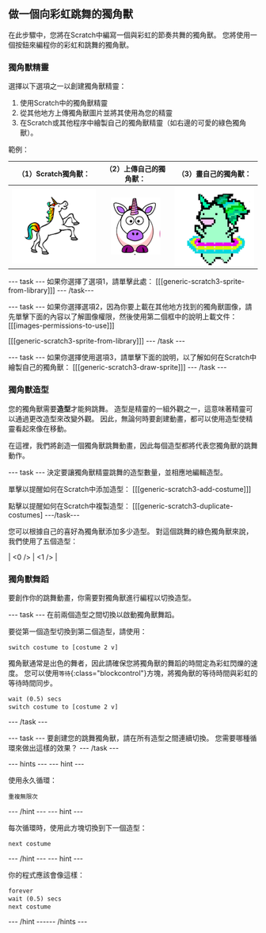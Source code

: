 ## 做一個向彩虹跳舞的獨角獸

在此步驟中，您將在Scratch中編寫一個與彩虹的節奏共舞的獨角獸。 您將使用一個按鈕來編程你的彩虹和跳舞的獨角獸。

### 獨角獸精靈

選擇以下選項之一以創建獨角獸精靈：

1. 使用Scratch中的獨角獸精靈
2. 從其他地方上傳獨角獸圖片並將其使用為您的精靈
3. 在Scratch或其他程序中繪製自己的獨角獸精靈（如右邊的可愛的綠色獨角獸）。

範例：

|              （1）Scratch獨角獸：              |          （2）上傳自己的獨角獸：           |           （3）畫自己的獨角獸：           |
|:----------------------------------------:|:-------------------------------:|:-------------------------------:|
| ![Scratch獨角獸](images/scratchunicorn.png) | ![網路獨角獸](images/webunicorn.png) | ![畫獨角獸](images/drawunicorn.png) |

--- task --- 如果你選擇了選項1，請單擊此處： 
[[[generic-scratch3-sprite-from-library]]] --- /task---

--- task --- 如果你選擇選項2，因為你要上載在其他地方找到的獨角獸圖像，請先單擊下面的內容以了解圖像權限，然後使用第二個框中的說明上載文件： 
[[[images-permissions-to-use]]]

[[[generic-scratch3-sprite-from-library]]] --- /task ---

--- task --- 如果你選擇使用選項3，請單擊下面的說明，以了解如何在Scratch中繪製自己的獨角獸： 
[[[generic-scratch3-draw-sprite]]] --- /task ---

### 獨角獸造型

您的獨角獸需要**造型**才能夠跳舞。 造型是精靈的一組外觀之一，這意味著精靈可以通過更改造型來改變外觀。 因此，無論何時要創建動畫，都可以使用造型使精靈看起來像在移動。

在這裡，我們將創造一個獨角獸跳舞動畫，因此每個造型都將代表您獨角獸的跳舞動作。

--- task --- 決定要讓獨角獸精靈跳舞的造型數量，並相應地編輯造型。

單擊以提醒如何在Scratch中添加造型： 
[[[generic-scratch3-add-costume]]]

點擊以提醒如何在Scratch中複製造型： 
[[[generic-scratch3-duplicate-costumes] 
---/task---

您可以根據自己的喜好為獨角獸添加多少造型。 對這個跳舞的綠色獨角獸來說，我們使用了五個造型：

| <0 /> | <1 /> |

### 獨角獸舞蹈

要創作你的跳舞動畫，你需要對獨角獸進行編程以切換造型。

--- task --- 在前兩個造型之間切換以啟動獨角獸舞蹈。

要從第一個造型切換到第二個造型，請使用：

```blocks3
switch costume to [costume 2 v]
```

獨角獸通常是出色的舞者，因此請確保您將獨角獸的舞蹈的時間定為彩虹閃爍的速度。 您可以使用`等待`{:class="blockcontrol"}方塊，將獨角獸的等待時間與彩虹的等待時間同步。

```blocks3
wait (0.5) secs
switch costume to [costume 2 v]
```

--- /task ---

--- task --- 要創建您的跳舞獨角獸，請在所有造型之間連續切換。 您需要哪種循環來做出這樣的效果？ --- /task ---

--- hints ---
 --- hint ---

使用永久循環：

```blocks3
重複無限次
```

--- /hint --- --- hint ---

每次循環時，使用此方塊切換到下一個造型：

```blocks3
next costume
```

--- /hint --- --- hint ---

你的程式應該會像這樣：

```blocks3
forever
wait (0.5) secs
next costume
```

--- /hint ------ /hints ---